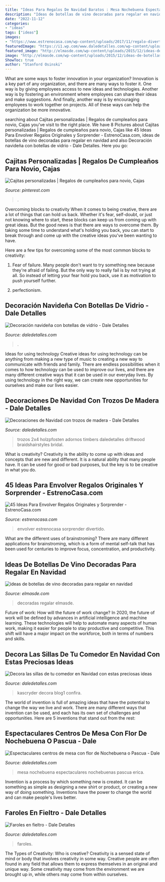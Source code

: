 ```yaml
---
title: "Ideas Para Regalos De Navidad Baratos : Mesa Nochebuena Espectaculares Nochebuenas Pascua Erica"
description: "Ideas de botellas de vino decoradas para regalar en navidad"
date: "2022-11-12"
categories:
- "ideas"
tags: ["ideas"]
images:
- "https://www.estrenocasa.com/wp-content/uploads/2017/11/regalo-divertido.jpg"
featuredImage: "https://i1.wp.com/www.daledetalles.com/wp-content/uploads/2017/10/adornos-de-navidad-con-trozos-de-madera7.jpg?resize=564%2C752"
featured_image: "http://elmasde.com/wp-content/uploads/2015/12/ideas-de-botellas-de-vino-decoradas-para-regalar-en-navidad-01.jpg"
image: "http://elmasde.com/wp-content/uploads/2015/12/ideas-de-botellas-de-vino-decoradas-para-regalar-en-navidad-01.jpg"
ShowToc: true
author: "Stanford Osinski"
---
```



What are some ways to foster innovation in your organization?
Innovation is a key part of any organization, and there are many ways to foster it. One way is by giving employees access to new ideas and technologies. Another way is by fostering an environment where employees can share their ideas and make suggestions. And finally, another way is by encouraging employees to work together on projects. All of these ways can help the organization be more innovative.

	

		
searching about Cajitas personalizadas | Regalos de cumpleaños para novio, Cajas you've visit to the right place. We have 8 Pictures about Cajitas personalizadas | Regalos de cumpleaños para novio, Cajas like 45 Ideas Para Envolver Regalos Originales y Sorprender - EstrenoCasa.com, ideas de botellas de vino decoradas para regalar en navidad and also Decoración navideña con botellas de vidrio - Dale Detalles. Here you go:
		
    
## Cajitas Personalizadas | Regalos De Cumpleaños Para Novio, Cajas

<img loading=lazy src="https://i.pinimg.com/736x/d4/70/d5/d470d5f97bc7f4afeebe5733222d76ef.jpg" onerror="this.onerror=null;this.src='https://tse1.mm.bing.net/th?id=OIP.53iC8s2Ptfg0XdiSIhbGZAHaJ3&amp;pid=15.1';" alt="Cajitas personalizadas | Regalos de cumpleaños para novio, Cajas">

_Source: pinterest.com_

>. 

	

Overcoming blocks to creativity
When it comes to being creative, there are a lot of things that can hold us back. Whether it's fear, self-doubt, or just not knowing where to start, these blocks can keep us from coming up with great ideas.
But the good news is that there are ways to overcome them. By taking some time to understand what's holding you back, you can start to break through and come up with the creative ideas you've been wanting to have.

Here are a few tips for overcoming some of the most common blocks to creativity:

1. Fear of failure. Many people don't want to try something new because they're afraid of failing. But the only way to really fail is by not trying at all. So instead of letting your fear hold you back, use it as motivation to push yourself further.

2. perfectionism.

    
## Decoración Navideña Con Botellas De Vidrio - Dale Detalles

<img loading=lazy src="https://i0.wp.com/www.daledetalles.com/wp-content/uploads/2017/09/botellas-de-vino-decoradas-para-navidad1.jpg?resize=550%2C955" onerror="this.onerror=null;this.src='https://tse2.mm.bing.net/th?id=OIP.vCZc4du71yXwKr_JTG451AHaM3&amp;pid=15.1';" alt="Decoración navideña con botellas de vidrio - Dale Detalles">

_Source: daledetalles.com_

>. 

	

Ideas for using technology
Creative ideas for using technology can be anything from making a new type of music to creating a new way to communicate with friends and family. There are endless possibilities when it comes to how technology can be used to improve our lives, and there are many different creative ways that it can be used in our everyday lives. By using technology in the right way, we can create new opportunities for ourselves and make our lives easier.

    
## Decoraciones De Navidad Con Trozos De Madera - Dale Detalles

<img loading=lazy src="https://i1.wp.com/www.daledetalles.com/wp-content/uploads/2017/10/adornos-de-navidad-con-trozos-de-madera7.jpg?resize=564%2C752" onerror="this.onerror=null;this.src='https://tse4.mm.bing.net/th?id=OIP.tQ57UZvE06x4IaVxVijKTQHaJ4&amp;pid=15.1';" alt="Decoraciones de Navidad con trozos de madera - Dale Detalles">

_Source: daledetalles.com_

>trozos 2x4 holzpfosten adornos timbers daledetalles driftwood braidshairstyles bridal. 

	

What is creativity?
Creativity is the ability to come up with ideas and concepts that are new and different. It is a natural ability that many people have. It can be used for good or bad purposes, but the key is to be creative in what you do.

    
## 45 Ideas Para Envolver Regalos Originales Y Sorprender - EstrenoCasa.com

<img loading=lazy src="https://www.estrenocasa.com/wp-content/uploads/2017/11/regalo-divertido.jpg" onerror="this.onerror=null;this.src='https://tse3.mm.bing.net/th?id=OIP.rXs3m1IdEU--4lNv7ziu_QHaJ4&amp;pid=15.1';" alt="45 Ideas Para Envolver Regalos Originales y Sorprender - EstrenoCasa.com">

_Source: estrenocasa.com_

>envolver estrenocasa sorprender divertido. 

	

What are the different uses of brainstroming?
There are many different applications for brainstroming, which is a form of mental self-talk that has been used for centuries to improve focus, concentration, and productivity.

    
## Ideas De Botellas De Vino Decoradas Para Regalar En Navidad

<img loading=lazy src="http://elmasde.com/wp-content/uploads/2015/12/ideas-de-botellas-de-vino-decoradas-para-regalar-en-navidad-01.jpg" onerror="this.onerror=null;this.src='https://tse2.mm.bing.net/th?id=OIP.N-HCxjpC0ACh1A5OakGpRgHaKA&amp;pid=15.1';" alt="ideas de botellas de vino decoradas para regalar en navidad">

_Source: elmasde.com_

>decoradas regalar elmasde. 

	

Future of work: How will the future of work change?
In 2020, the future of work will be defined by advances in artificial intelligence and machine learning. These technologies will help to automate many aspects of human work, making it easier for people to stay productive and competitive. This shift will have a major impact on the workforce, both in terms of numbers and skills.

    
## Decora Las Sillas De Tu Comedor En Navidad Con Estas Preciosas Ideas

<img loading=lazy src="https://i2.wp.com/www.daledetalles.com/wp-content/uploads/2016/09/sillas-decoradas-para-navidad11.jpg?resize=640%2C395" onerror="this.onerror=null;this.src='https://tse4.mm.bing.net/th?id=OIP.TNN8-hyLKoe0lxUOVmfhsQHaEk&amp;pid=15.1';" alt="Decora las sillas de tu comedor en Navidad con estas preciosas ideas">

_Source: daledetalles.com_

>kascryder decora blog1 confira. 

	

The world of invention is full of amazing ideas that have the potential to change the way we live and work. There are many different ways that invention can be used, and each has its own set of challenges and opportunities. Here are 5 inventions that stand out from the rest:

    
## Espectaculares Centros De Mesa Con Flor De Nochebuena O Pascua - Dale

<img loading=lazy src="https://i1.wp.com/www.daledetalles.com/wp-content/uploads/2017/10/centro-de-mesa-con-noche-buena10.jpg" onerror="this.onerror=null;this.src='https://tse1.mm.bing.net/th?id=OIP.XPSXNwH-VJnGIatUEogSFQHaLH&amp;pid=15.1';" alt="Espectaculares centros de mesa con flor de Nochebuena o Pascua - Dale">

_Source: daledetalles.com_

>mesa nochebuena espectaculares nochebuenas pascua erica. 

	

Invention is a process by which something new is created. It can be something as simple as designing a new shirt or product, or creating a new way of doing something. Inventions have the power to change the world and can make people's lives better.

    
## Faroles En Fieltro - Dale Detalles

<img loading=lazy src="https://i0.wp.com/www.daledetalles.com/wp-content/uploads/2017/12/faroles-en-fieltro5.jpg?resize=500%2C667" onerror="this.onerror=null;this.src='https://tse2.mm.bing.net/th?id=OIP.lbMFMIiT9ObgGEdTW8bjfAHaJ4&amp;pid=15.1';" alt="Faroles en fieltro - Dale Detalles">

_Source: daledetalles.com_

>faroles. 

	

The Types of Creativity: Who is creative?
Creativity is a sensed state of mind or body that involves creativity in some way. Creative people are often found in any field that allows them to express themselves in an original and unique way. Some creativity may come from the environment we are brought up in, while others may come from within ourselves.

